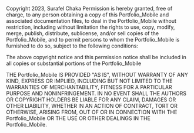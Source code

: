  Copyright 2023, Surafel Chaka 
Permission is hereby granted, free of charge, to any person obtaining a copy of this Portfolio_Mobile and associated documentation files, to deal in the Portfolio_Mobile without restriction, including without limitation the rights to use, copy, modify, merge, publish, distribute, sublicense, and/or sell copies of the Portfolio_Mobile, and to permit persons to whom the Portfolio_Mobile is furnished to do so, subject to the following conditions:

The above copyright notice and this permission notice shall be included in all copies or substantial portions of the Portfolio_Mobile

THE Portfolio_Mobile IS PROVIDED "AS IS", WITHOUT WARRANTY OF ANY KIND, EXPRESS OR IMPLIED, INCLUDING BUT NOT LIMITED TO THE WARRANTIES OF MERCHANTABILITY, FITNESS FOR A PARTICULAR PURPOSE AND NONINFRINGEMENT. IN NO EVENT SHALL THE AUTHORS OR COPYRIGHT HOLDERS BE LIABLE FOR ANY CLAIM, DAMAGES OR OTHER LIABILITY, WHETHER IN AN ACTION OF CONTRACT, TORT OR OTHERWISE, ARISING FROM, OUT OF OR IN CONNECTION WITH THE Portfolio_Mobile OR THE USE OR OTHER DEALINGS IN THE Portfolio_Mobile.
